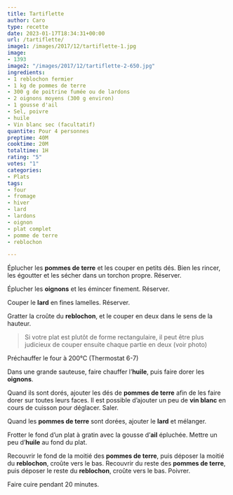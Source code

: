 ```yaml
---
title: Tartiflette
author: Caro
type: recette
date: 2023-01-17T18:34:31+00:00
url: /tartiflette/
image1: /images/2017/12/tartiflette-1.jpg
image:
- 1393
image2: "/images/2017/12/tartiflette-2-650.jpg"
ingredients:
- 1 reblochon fermier
- 1 kg de pommes de terre
- 300 g de poitrine fumée ou de lardons
- 2 oignons moyens (300 g environ)
- 1 gousse d'ail
- Sel, poivre
- huile
- Vin blanc sec (facultatif)
quantite: Pour 4 personnes
preptime: 40M
cooktime: 20M
totaltime: 1H
rating: "5"
votes: "1"
categories:
- Plats
tags:
- four
- fromage
- hiver
- lard
- lardons
- oignon
- plat complet
- pomme de terre
- reblochon

---
```

Éplucher les **pommes de terre** et les couper en petits dés. Bien les rincer, les égoutter et les sécher dans un torchon propre. Réserver.

Éplucher les **oignons** et les émincer finement. Réserver.

Couper le **lard** en fines lamelles. Réserver.

Gratter la croûte du **reblochon**, et le couper en deux dans le sens de la hauteur.

> Si votre plat est plutôt de forme rectangulaire, il peut être plus judicieux de couper ensuite chaque partie en deux (voir photo)

Préchauffer le four à 200°C (Thermostat 6-7)

Dans une grande sauteuse, faire chauffer l&rsquo;**huile**, puis faire dorer les **oignons**.

Quand ils sont dorés, ajouter les dés de **pommes de terre** afin de les faire dorer sur toutes leurs faces. Il est possible d&rsquo;ajouter un peu de **vin blanc** en cours de cuisson pour déglacer. Saler.

Quand les **pommes de terre** sont dorées, ajouter le **lard** et mélanger.

Frotter le fond d&rsquo;un plat à gratin avec la gousse d&rsquo;**ail** épluchée. Mettre un peu d&rsquo;**huile** au fond du plat.

Recouvrir le fond de la moitié des **pommes de terre**, puis déposer la moitié du **reblochon**, croûte vers le bas. Recouvrir du reste des **pommes de terre**, puis déposer le reste du **reblochon**, croûte vers le bas. Poivrer.

Faire cuire pendant 20 minutes.